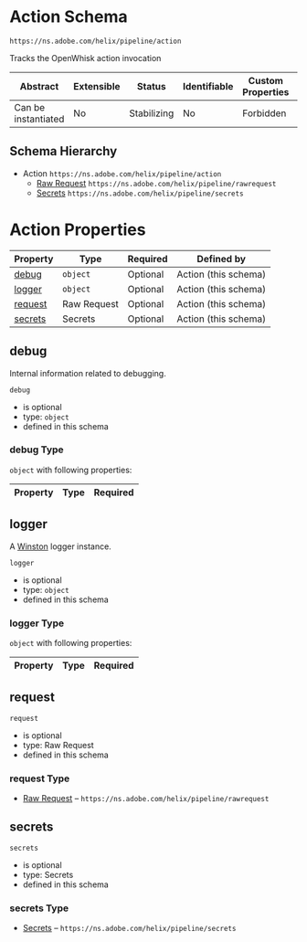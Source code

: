 
# Action Schema

```
https://ns.adobe.com/helix/pipeline/action
```

Tracks the OpenWhisk action invocation

| Abstract | Extensible | Status | Identifiable | Custom Properties | Additional Properties | Defined In |
|----------|------------|--------|--------------|-------------------|-----------------------|------------|
| Can be instantiated | No | Stabilizing | No | Forbidden | Forbidden | [action.schema.json](action.schema.json) |
## Schema Hierarchy

* Action `https://ns.adobe.com/helix/pipeline/action`
  * [Raw Request](rawrequest.schema.md) `https://ns.adobe.com/helix/pipeline/rawrequest`
  * [Secrets](secrets.schema.md) `https://ns.adobe.com/helix/pipeline/secrets`


# Action Properties

| Property | Type | Required | Defined by |
|----------|------|----------|------------|
| [debug](#debug) | `object` | Optional | Action (this schema) |
| [logger](#logger) | `object` | Optional | Action (this schema) |
| [request](#request) | Raw Request | Optional | Action (this schema) |
| [secrets](#secrets) | Secrets | Optional | Action (this schema) |

## debug

Internal information related to debugging.

`debug`

* is optional
* type: `object`
* defined in this schema

### debug Type


`object` with following properties:


| Property | Type | Required |
|----------|------|----------|






## logger

A [Winston](https://github.com/winstonjs/winston) logger instance.

`logger`

* is optional
* type: `object`
* defined in this schema

### logger Type


`object` with following properties:


| Property | Type | Required |
|----------|------|----------|






## request


`request`

* is optional
* type: Raw Request
* defined in this schema

### request Type


* [Raw Request](rawrequest.schema.md) – `https://ns.adobe.com/helix/pipeline/rawrequest`





## secrets


`secrets`

* is optional
* type: Secrets
* defined in this schema

### secrets Type


* [Secrets](secrets.schema.md) – `https://ns.adobe.com/helix/pipeline/secrets`




